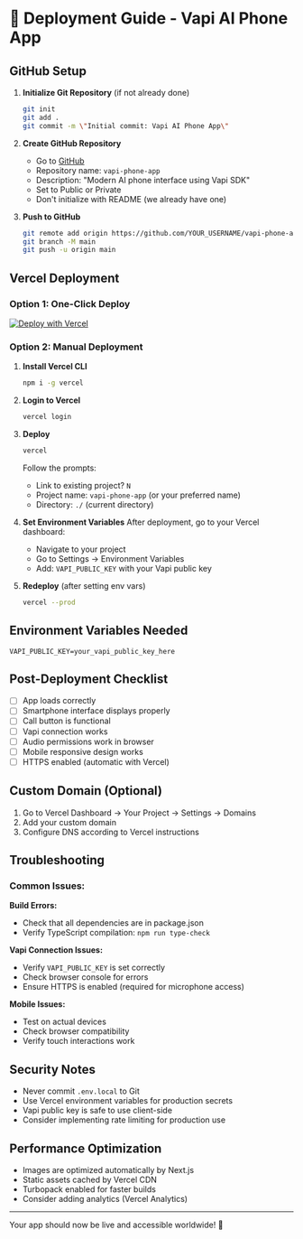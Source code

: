 # 🚀 Deployment Guide - Vapi AI Phone App

## GitHub Setup

1. **Initialize Git Repository** (if not already done)
   ```bash
   git init
   git add .
   git commit -m \"Initial commit: Vapi AI Phone App\"
   ```

2. **Create GitHub Repository**
   - Go to [GitHub](https://github.com/new)
   - Repository name: `vapi-phone-app`
   - Description: \"Modern AI phone interface using Vapi SDK\"
   - Set to Public or Private
   - Don't initialize with README (we already have one)

3. **Push to GitHub**
   ```bash
   git remote add origin https://github.com/YOUR_USERNAME/vapi-phone-app.git
   git branch -M main
   git push -u origin main
   ```

## Vercel Deployment

### Option 1: One-Click Deploy
[![Deploy with Vercel](https://vercel.com/button)](https://vercel.com/new/clone?repository-url=https://github.com/YOUR_USERNAME/vapi-phone-app)

### Option 2: Manual Deployment

1. **Install Vercel CLI**
   ```bash
   npm i -g vercel
   ```

2. **Login to Vercel**
   ```bash
   vercel login
   ```

3. **Deploy**
   ```bash
   vercel
   ```
   
   Follow the prompts:
   - Link to existing project? `N`
   - Project name: `vapi-phone-app` (or your preferred name)
   - Directory: `./` (current directory)

4. **Set Environment Variables**
   After deployment, go to your Vercel dashboard:
   - Navigate to your project
   - Go to Settings → Environment Variables
   - Add: `VAPI_PUBLIC_KEY` with your Vapi public key

5. **Redeploy** (after setting env vars)
   ```bash
   vercel --prod
   ```

## Environment Variables Needed

```
VAPI_PUBLIC_KEY=your_vapi_public_key_here
```

## Post-Deployment Checklist

- [ ] App loads correctly
- [ ] Smartphone interface displays properly
- [ ] Call button is functional
- [ ] Vapi connection works
- [ ] Audio permissions work in browser
- [ ] Mobile responsive design works
- [ ] HTTPS enabled (automatic with Vercel)

## Custom Domain (Optional)

1. Go to Vercel Dashboard → Your Project → Settings → Domains
2. Add your custom domain
3. Configure DNS according to Vercel instructions

## Troubleshooting

### Common Issues:

**Build Errors:**
- Check that all dependencies are in package.json
- Verify TypeScript compilation: `npm run type-check`

**Vapi Connection Issues:**
- Verify `VAPI_PUBLIC_KEY` is set correctly
- Check browser console for errors
- Ensure HTTPS is enabled (required for microphone access)

**Mobile Issues:**
- Test on actual devices
- Check browser compatibility
- Verify touch interactions work

## Security Notes

- Never commit `.env.local` to Git
- Use Vercel environment variables for production secrets
- Vapi public key is safe to use client-side
- Consider implementing rate limiting for production use

## Performance Optimization

- Images are optimized automatically by Next.js
- Static assets cached by Vercel CDN
- Turbopack enabled for faster builds
- Consider adding analytics (Vercel Analytics)

---

Your app should now be live and accessible worldwide! 🎉